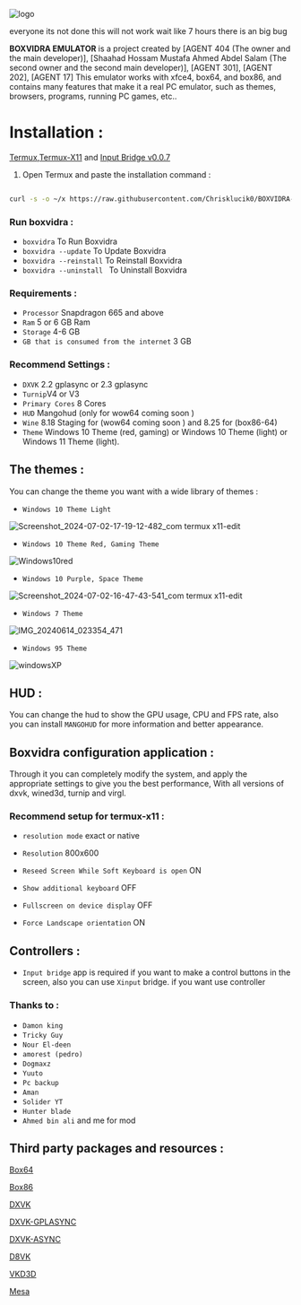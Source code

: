 ![logo](https://github.com/AGENT404TRD/BOXVIDRA-EMULATOR-BETA-/assets/158003190/8ddfaff0-ca0b-4196-8f45-b935cecd37ad)

everyone its not done this will not work wait like 7 hours there is an big bug

**BOXVIDRA EMULATOR** is a project created by [AGENT 404 (The owner and the main developer)], [Shaahad Hossam Mustafa Ahmed Abdel Salam (The second owner and the second main developer)], [AGENT 301], [AGENT 202], [AGENT 17]
This emulator works with xfce4, box64, and box86, and contains many features that make it a real PC emulator, such as themes, browsers, programs, running PC games, etc..



# Installation :

[Termux](https://f-droid.org/repo/com.termux_118.apk),[Termux-X11](https://github.com/ahmad1abbadi/extra/releases/download/apps/termux-x11.apk) and [Input Bridge v0.0.7](https://github.com/ahmad1abbadi/extra/releases/download/apps/input+bridge+0.0.7.apk)


1. Open Termux and paste the installation command :

```bash

curl -s -o ~/x https://raw.githubusercontent.com/Chrisklucik0/BOXVIDRA-EMULATOR/main/install && . ~/x

```


### Run boxvidra :
* `boxvidra` To Run Boxvidra 
* `boxvidra --update` To Update Boxvidra
* `boxvidra --reinstall` To Reinstall Boxvidra
* `boxvidra --uninstall ` To Uninstall Boxvidra


### Requirements :

* `Processor` Snapdragon 665 and above
* `Ram` 5 or 6 GB Ram
* `Storage` 4-6 GB
* `GB that is consumed from the internet` 3 GB

### Recommend Settings :
* `DXVK` 2.2 gplasync or 2.3 gplasync
* `Turnip`V4 or V3
* `Primary Cores` 8 Cores
* `HUD` Mangohud (only for wow64 coming soon )
* `Wine` 8.18 Staging for (wow64 coming soon ) and 8.25 for (box86-64)
* `Theme` Windows 10 Theme (red, gaming) or
Windows 10 Theme (light) or Windows 11 Theme (light).

## The themes :

You can change the theme you want with a wide library of themes :
* `Windows 10 Theme Light`
  
![Screenshot_2024-07-02-17-19-12-482_com termux x11-edit](https://github.com/AGENT404TRD/BOXVIDRA-EMULATOR/assets/158003190/b64d88c8-6a55-4aa3-a1e5-a668a39b4751)


* `Windows 10 Theme Red, Gaming Theme`
  
![Windows10red](https://github.com/AGENT404TRD/BOXVIDRA-EMULATOR-BETA-/assets/158003190/17f82cf3-a347-4535-b015-8f121ae4c583)

* `Windows 10 Purple, Space Theme`

![Screenshot_2024-07-02-16-47-43-541_com termux x11-edit](https://github.com/AGENT404TRD/BOXVIDRA-EMULATOR/assets/158003190/b012ab8a-b52b-413e-9c1b-a459fa69476f)

  
* `Windows 7 Theme`
  
![IMG_20240614_023354_471](https://github.com/AGENT404TRD/BOXVIDRA-EMULATOR-BETA-/assets/158003190/86caa66a-b530-4858-aef0-584663e61155)

* `Windows 95 Theme`
  
![windowsXP](https://github.com/AGENT404TRD/BOXVIDRA-EMULATOR-BETA-/assets/158003190/7baa170d-7356-49f2-97f0-0eda7f4e87ee)



## HUD :

You can change the hud to show the GPU usage, CPU and FPS rate, also you can install `MANGOHUD` for more information and better appearance.



## Boxvidra configuration application :

Through it you can completely modify the system, and apply the appropriate settings to give you the best performance, With all versions of dxvk, wined3d, turnip and virgl.


### Recommend setup for termux-x11 :

* `resolution mode` exact or native

* `Resolution` 800x600

* `Reseed Screen While Soft Keyboard is open` ON
* `Show additional keyboard` OFF

* `Fullscreen on device display` OFF

* `Force Landscape orientation` ON



## Controllers :

* `Input bridge` app is required if you want to make a control buttons in the screen, also you can use `Xinput` bridge. if you want use controller


### Thanks to :
* `Damon king`
* `Tricky Guy`
* `Nour El-deen`
* `amorest (pedro)`
* `Dogmaxz`
* `Yuuto`
* `Pc backup`
* `Aman`
* `Solider YT`
* `Hunter blade`
* `Ahmed bin ali`
and me for mod
## Third party packages and resources :



[Box64](https://github.com/ptitSeb/box64)



[Box86](https://github.com/ptitSeb/box86)



[DXVK](https://github.com/doitsujin/dxvk)


[DXVK-GPLASYNC](https://gitlab.com/Ph42oN/dxvk-gplasync)


[DXVK-ASYNC](https://github.com/Sporif/dxvk-async)


[D8VK](https://github.com/AlpyneDreams/d8vk)


[VKD3D](https://github.com/lutris/vkd3d)


[Mesa](https://docs.mesa3d.org/license.html)
